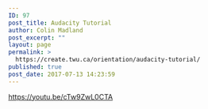 ```yaml
---
ID: 97
post_title: Audacity Tutorial
author: Colin Madland
post_excerpt: ""
layout: page
permalink: >
  https://create.twu.ca/orientation/audacity-tutorial/
published: true
post_date: 2017-07-13 14:23:59
---
```

https://youtu.be/cTw9ZwL0CTA

&nbsp;